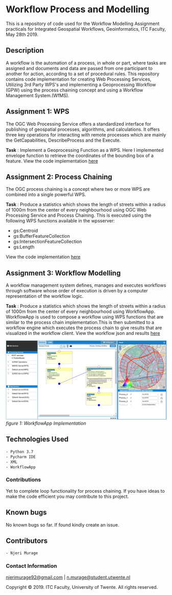 # Workflow Process and Modelling 
This is a repository of code used for the Workflow Modelling Assignment practicals for Integrated Geospatial Workflows, Geoinformatics, ITC Faculty, May 28th 2019.

## Description
A workflow is the automation of a process, in whole or part, where tasks are assigned and documents and data are passed from one participant to another for action, according to a set of procedural rules. This repository contains code implementation for creating Web Processing Services, Utilizing 3rd Party WPS's and implementing a Geoprocessing Workflow (GPW) using the process chaining concept and using a Workflow Management System.(WfMS).

## Assignment 1: WPS
The OGC Web Processing Service offers a standardized interface for publishing of geospatial processes, algorithms, and calculations. It offers three key operations for interacting with remote processes which are mainly the GetCapabilities, DescribeProcess and the Execute.

**Task** : Implement a Geoprocessing Function as a WPS. Here I implemented envelope function to retrieve the coordinates of the bounding box of a feature.
View the code implementation [here](https://github.com/SophiaNM/workflows_assignment/tree/master/assign1_wps)

## Assignment 2: Process Chaining
The OGC process chaining is a concept where two or more WPS are combined into a single powerful WPS.

**Task** : Produce a statistics which shows the length of streets within a radius of 1000m from the center of every neighbourhood using OGC Web Processing Service and Process Chaining. 
This is executed using the following WPS functions available in the wpsserver:
* gs:Centroid
* gs:BufferFeatureCollection
* gs:IntersectionFeatureCollection
* gs:Length

View the code implementation [here](https://github.com/SophiaNM/workflows_assignment/tree/master/assign2_processchain)


## Assignment 3: Workflow Modelling
A workflow management system defines, manages and executes workflows through software whose order of execution is driven by a computer representation of the workflow logic.  

**Task** :  Produce a statistics which shows the length of streets within a radius of 1000m from the center of every neighbourhood using WorkflowApp.
WorkflowApp is used to compose a workflow using WPS functions that are similar to the process chain implementation.This is then submitted to a workflow engine which executes the process chain to give results that are visualized in the workflow client.
View the workflow json and results [here](https://github.com/SophiaNM/workflows_assignment/tree/master/assign3_workflowmodel)

![](https://github.com/SophiaNM/workflows_assignment/blob/master/assign3_workflowmodel/process_chain_workflowmodel.JPG)*figure 1: WorkflowApp Implementation*


## Technologies Used
    - Python 3.7
    - Pycharm IDE
    - XML
    - WorkflowApp


### Contributions
Yet to complete loop functionality for process chaining. 
If you have ideas to make the code efficient you may contribute to this project.


## Known bugs
No known bugs so far. If found kindly create an issue.


## Contributors
    - Njeri Murage

### Contact Information
njerimurage92@gmail.com | n.murage@student.utwente.nl

Copyright © 2019. ITC Faculty, University of Twente. All rights reserved.